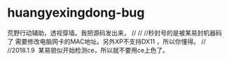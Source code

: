 # huangyexingdong-bug
荒野行动辅助，透视穿墙。我把源码发出来，
//
//
//秒封号的是被某易封机器码了 需要修改电脑网卡的MAC地址。另外XP不支持DX11 ，所以你懂得。
//
//2018.1.9  某易貌似开始检测ce，所以就不要用ce上色了。
